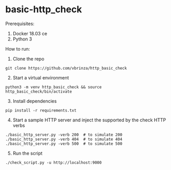 # basic-http_check
Prerequisites:
1. Docker 18.03 ce
2. Python 3

How to run:
1. Clone the repo
```
git clone https://github.com/vbrinza/http_basic_check
```
2. Start a virtual environment
```
python3 -m venv http_basic_check && source http_basic_check/bin/activate
```
3. Install dependencies
```
pip install -r requirements.txt
```
4. Start a sample HTTP server and inject the supported by the check HTTP verbs
```
./basic_http_server.py -verb 200  # to simulate 200
./basic_http_server.py -verb 404  # to simulate 404
./basic_http_server.py -verb 500  # to simulate 500
```
5. Run the script
```
./check_script.py -u http://localhost:9000
```
